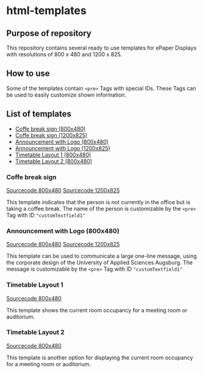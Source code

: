 # html-templates

## Purpose of repository

This repository contains several ready to use templates for ePaper Displays with resolutions of 800 x 480 and 1200 x 825. 

## How to use

Some of the templates contain `<pre>` Tags with special IDs. These Tags can be used to easily customize shown information. 

## List of templates

- [Coffe break sign (800x480)](./coffee_break_800_480.html)
- [Coffe break sign (1200x825)](./coffee_break_1200_825.html)
- [Announcement with Logo (800x480)](./THA_Announcement_800_480.html)
- [Announcement with Logo (1200x825)](./THA_Announcement_1200_825.html)
- [Timetable Layout 1 (800x480)](./Timetable_1_800_480.html)
- [Timetable Layout 2 (800x480)](./Timetable_2_800_480.html)

### Coffe break sign
[Sourcecode 800x480](./coffee_break_800_480.html) [Sourcecode 1200x825](./coffee_break_1200_825.html)

This template indicates that the person is not currently in the office but is taking a coffee break. 
The name of the person is customizable by the `<pre>` Tag with ID `"customTextfield1"`

### Announcement with Logo (800x480)
[Sourcecode 800x480](./THA_Announcement_800_480.html) [Sourcecode 1200x825](./THA_Announcement_1200_825.html)

This template can be used to communicate a large one-line message, using the corporate design of the University of Applied Sciences Augsburg. 
The message is customizable by the `<pre>` Tag with ID `"customTextfield1"`

### Timetable Layout 1
[Sourcecode 800x480](./Timetable_1_800_480.html)

This template shows the current room occupancy for a meeting room or auditorium. 

### Timetable Layout 2
[Sourcecode 800x480](./Timetable_2_800_480.html)

This template is another option for displaying the current room occupancy for a meeting room or auditorium. 